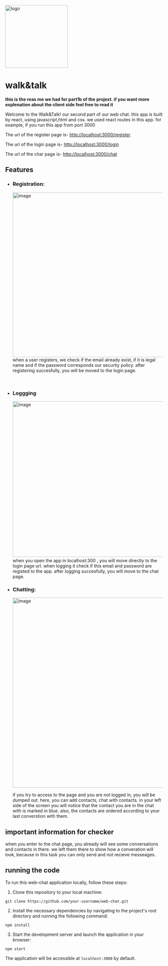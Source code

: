 
<img src="https://github.com/adital2512/advanced2-ex-1B/assets/118116425/8b59aaa1-f524-44ab-b0b3-de2a6fc44680" alt="logo" width="200" height="200">

<h1>walk&talk</h1>
<b> this is the reas me we had for part1b of the projext. if you want more explenation about the client side feel free to read it</b>
<p>Welcome to the Walk&Talk! our second part of our web chat.
this app is built by react, using javascript,html and css.
we used react routes in this app. for example, if you run this app from port 3000
 <p>The url of the  register page is- <a href="http://localhost:3000/register">http://localhost:3000/register</a></p>
<p>The url of the  login page is- <u><a href="http://localhost:3000/login">http://localhost:3000/login</a></u></p>
<p>The url of the char page is- <u><a href="http://localhost:3000/chat">http://localhost:3000/chat</a></u></p>

<h2>Features</h2>
<ul>
 <li><h3><strong>Registration:</h3></strong>

<img width="526" alt="image" src="https://github.com/adital2512/advanced2-ex-1B/assets/118116425/20449d23-3fb5-4a46-949c-84d79298b277"><br>
when a user registers, we check if the email already exist, if it is legal name and if the password corresponds our security policy.
after registering succesfully, you will be moved to the login page.
  </li>
  <br>
<li><strong><h3>Loggging</h3></strong>
<img width="497" alt="image" src="https://github.com/adital2512/advanced2-ex-1B/assets/118116425/5c9aec29-a2f2-4bfd-b569-887f2ebfd065">
when you open the app in localhost:300 , you will move directly to the login page url.
when logging it check if this email and password are registed to the app.
 after logging succesfully, you will move to the chat page.</li>
  <li><strong><h3>Chatting:</h3></strong>
  <img width="607" alt="image" src="https://github.com/adital2512/advanced2-ex-1B/assets/118116425/350d0466-5896-4c29-be01-f5c0893c919c">
 
if you try to access to the page and you are not logged in, you will be dumped out.
here, you can add contacts, chat with contacts.
in your left side of the screen you will notice that the contact you are in the chat with is marked in blue.
   also, the contacts are ordered according to your last converstion with them.</li>


</ul>

<h2>important information for checker</h2>
when you enter to the chat page, you already will see some conversations and contacts in there. 
we left them there to show how a converation will look, because in this task you can only send and not recieve messeages.


<h2>running the code</h2>

<p>To run this web-chat application locally, follow these steps:</p>

<ol>
  <li>Clone this repository to your local machine:</li>
</ol>

<pre><code>git clone https://github.com/your-username/web-chat.git</code></pre>

<ol start="2">
  <li>Install the necessary dependencies by navigating to the project's root directory and running the following command:</li>
</ol>

<pre><code>npm install</code></pre>

<ol start="3">
  <li>Start the development server and launch the application in your browser:</li>
</ol>

<pre><code>npm start</code></pre>

<p>The application will be accessible at <code>localhost:3000</code> by default.</p>


